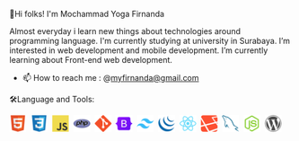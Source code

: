 👋Hi folks! I'm Mochammad Yoga Firnanda

Almost everyday i learn new things about technologies around programming language. I'm currently studying at university in Surabaya. I’m interested in web development and mobile development. I’m currently learning about Front-end web development.

- 📫 How to reach me : @myfirnanda@gmail.com

🛠️Language and Tools:
<!-- https://github.com/devicons/devicon/tree/master/icons -->
<!-- https://www.sitepoint.com/github-profile-readme/ -->
<img src="https://github.com/devicons/devicon/blob/master/icons/html5/html5-original.svg" title="HTML5" alt="HTML5" width="30" height="30">&nbsp;
<img src="https://github.com/devicons/devicon/blob/master/icons/css3/css3-original.svg" title="CSS3" alt="CSS3" width="30" height="30">&nbsp;
<img src="https://github.com/devicons/devicon/blob/master/icons/javascript/javascript-original.svg" title="Javascript" alt="Javascript" width="30" height="30">&nbsp;
<img src="https://github.com/devicons/devicon/blob/master/icons/php/php-original.svg" title="PHP" alt="PHP" width="30" height="30">&nbsp;
<img src="https://github.com/devicons/devicon/blob/master/icons/git/git-original.svg" title="Git" alt="Git" width="30" height="30">&nbsp;
<img src="https://github.com/devicons/devicon/blob/master/icons/bootstrap/bootstrap-original.svg" title="Bootstrap" alt="Bootstrap" width="30" height="30">&nbsp;
<img src="https://github.com/devicons/devicon/blob/master/icons/tailwindcss/tailwindcss-plain.svg" title="TailwindCSS" alt="TailwindCSS" width="30" height="30">&nbsp;
<img src="https://github.com/devicons/devicon/blob/master/icons/jquery/jquery-original.svg" title="JQuery" alt="JQuery" width="30" height="30">&nbsp;
<img src="https://github.com/devicons/devicon/blob/master/icons/react/react-original.svg" title="ReactJS" alt="ReactJS" width="30" height="30">&nbsp;
<img src="https://github.com/devicons/devicon/blob/master/icons/laravel/laravel-plain.svg" title="Laravel" alt="Laravel" width="30" height="30">&nbsp;
<img src="https://github.com/devicons/devicon/blob/master/icons/mysql/mysql-original.svg" title="MySQL" alt="MySQL" width="30" height="30">&nbsp;
<img src="https://github.com/devicons/devicon/blob/master/icons/nodejs/nodejs-original.svg" title="NodeJS" alt="NodeJS" width="30" height="30">&nbsp;
<img src="https://github.com/devicons/devicon/blob/master/icons/wordpress/wordpress-plain.svg" title="Wordpress" alt="Wordpress" width="30" height="30">&nbsp;

<!---
yg-firnanda/yg-firnanda is a ✨ special ✨ repository because its `README.md` (this file) appears on your GitHub profile.
You can click the Preview link to take a look at your changes.
--->
